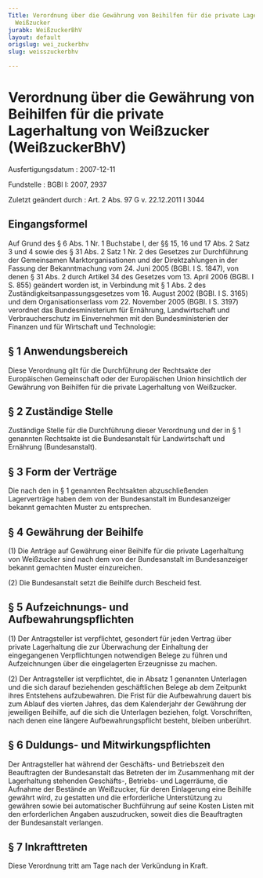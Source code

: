 ```yaml
---
Title: Verordnung über die Gewährung von Beihilfen für die private Lagerhaltung von
  Weißzucker
jurabk: WeißzuckerBhV
layout: default
origslug: wei_zuckerbhv
slug: weisszuckerbhv

---
```


# Verordnung über die Gewährung von Beihilfen für die private Lagerhaltung von Weißzucker (WeißzuckerBhV)

Ausfertigungsdatum
:   2007-12-11

Fundstelle
:   BGBl I: 2007, 2937

Zuletzt geändert durch
:   Art. 2 Abs. 97 G v. 22.12.2011 I 3044

## Eingangsformel

Auf Grund des § 6 Abs. 1 Nr. 1 Buchstabe l, der §§ 15, 16 und 17 Abs.
2 Satz 3 und 4 sowie des § 31 Abs. 2 Satz 1 Nr. 2 des Gesetzes zur
Durchführung der Gemeinsamen Marktorganisationen und der
Direktzahlungen in der Fassung der Bekanntmachung vom 24. Juni 2005
(BGBl. I S. 1847), von denen § 31 Abs. 2 durch Artikel 34 des Gesetzes
vom 13. April 2006 (BGBl. I S. 855) geändert worden ist, in Verbindung
mit § 1 Abs. 2 des Zuständigkeitsanpassungsgesetzes vom 16. August
2002 (BGBl. I S. 3165) und dem Organisationserlass vom 22. November
2005 (BGBl. I S. 3197) verordnet das Bundesministerium für Ernährung,
Landwirtschaft und Verbraucherschutz im Einvernehmen mit den
Bundesministerien der Finanzen und für Wirtschaft und Technologie:

## § 1 Anwendungsbereich

Diese Verordnung gilt für die Durchführung der Rechtsakte der
Europäischen Gemeinschaft oder der Europäischen Union hinsichtlich der
Gewährung von Beihilfen für die private Lagerhaltung von Weißzucker.

## § 2 Zuständige Stelle

Zuständige Stelle für die Durchführung dieser Verordnung und der in §
1 genannten Rechtsakte ist die Bundesanstalt für Landwirtschaft und
Ernährung (Bundesanstalt).

## § 3 Form der Verträge

Die nach den in § 1 genannten Rechtsakten abzuschließenden
Lagerverträge haben dem von der Bundesanstalt im Bundesanzeiger
bekannt gemachten Muster zu entsprechen.

## § 4 Gewährung der Beihilfe

(1) Die Anträge auf Gewährung einer Beihilfe für die private
Lagerhaltung von Weißzucker sind nach dem von der Bundesanstalt im
Bundesanzeiger bekannt gemachten Muster einzureichen.

(2) Die Bundesanstalt setzt die Beihilfe durch Bescheid fest.

## § 5 Aufzeichnungs- und Aufbewahrungspflichten

(1) Der Antragsteller ist verpflichtet, gesondert für jeden Vertrag
über private Lagerhaltung die zur Überwachung der Einhaltung der
eingegangenen Verpflichtungen notwendigen Belege zu führen und
Aufzeichnungen über die eingelagerten Erzeugnisse zu machen.

(2) Der Antragsteller ist verpflichtet, die in Absatz 1 genannten
Unterlagen und die sich darauf beziehenden geschäftlichen Belege ab
dem Zeitpunkt ihres Entstehens aufzubewahren. Die Frist für die
Aufbewahrung dauert bis zum Ablauf des vierten Jahres, das dem
Kalenderjahr der Gewährung der jeweiligen Beihilfe, auf die sich die
Unterlagen beziehen, folgt. Vorschriften, nach denen eine längere
Aufbewahrungspflicht besteht, bleiben unberührt.

## § 6 Duldungs- und Mitwirkungspflichten

Der Antragsteller hat während der Geschäfts- und Betriebszeit den
Beauftragten der Bundesanstalt das Betreten der im Zusammenhang mit
der Lagerhaltung stehenden Geschäfts-, Betriebs- und Lagerräume, die
Aufnahme der Bestände an Weißzucker, für deren Einlagerung eine
Beihilfe gewährt wird, zu gestatten und die erforderliche
Unterstützung zu gewähren sowie bei automatischer Buchführung auf
seine Kosten Listen mit den erforderlichen Angaben auszudrucken,
soweit dies die Beauftragten der Bundesanstalt verlangen.

## § 7 Inkrafttreten

Diese Verordnung tritt am Tage nach der Verkündung in Kraft.

